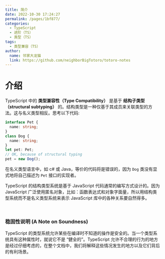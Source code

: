 ```yaml
---
title: 简介
date: 2022-10-30 17:24:27
permalink: /pages/1bf877/
categories:
  - TypeScript
  - 进阶（TS）
  - 类型（TS）
tags:
  - 类型兼容（TS）
author: 
  name: 邻家大龙猫
  link: https://github.com/neighborBigTotoro/totoro-notes
---
```




# 介绍



TypeScript 中的 **类型兼容性（Type Compatibility）** 是基于 **结构子类型（structural subtyping）** 的。结构类型是一种仅基于其成员来关联类型的方法。这与名义类型相反。思考以下代码:

``` ts
interface Pet {
  name: string;
}
class Dog {
  name: string;
}
let pet: Pet;
// OK, because of structural typing
pet = new Dog();
```

在名义类型语言中，如 c# 或 Java，等价的代码将是错误的，因为 `Dog` 类没有显式地将自己描述为 `Pet` 接口的实现者。

TypeScript 的结构类型系统是基于 JavaScript 代码通常的编写方式设计的。因为 JavaScript 广泛使用匿名对象，比如：函数表达式和对象字面量，所以用结构类型系统而不是名义类型系统来表示 JavaScript 库中的各种关系要自然得多。


<br>


### 稳固性说明 (A Note on Soundness)


TypeScript 的类型系统允许某些在编译时不知道的操作是安全的。当一个类型系统具有这种属性时，就说它不是 “健全的”。TypeScript 允许不合理的行为的地方是经过仔细考虑的，在整个文档中，我们将解释这些情况发生的地方以及它们背后的有利场景。